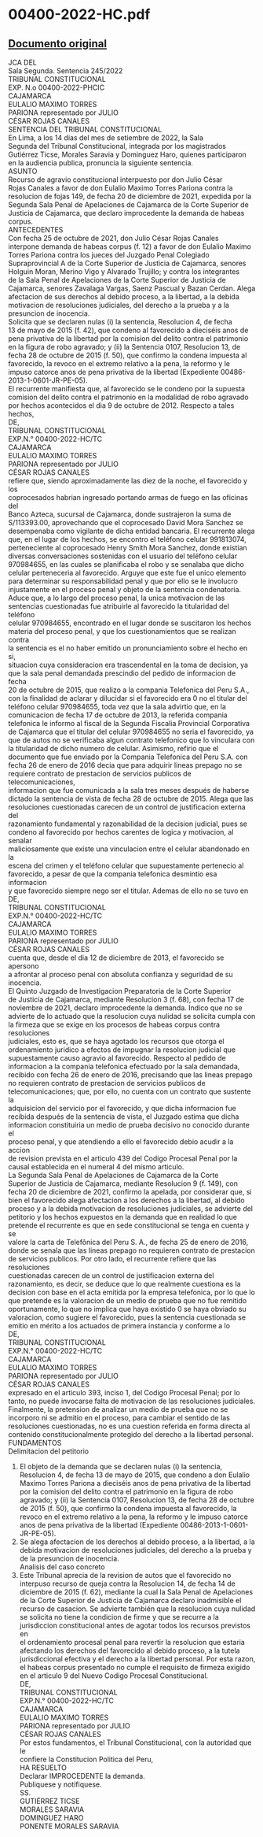 
00400-2022-HC.pdf
=================
  
[Documento original](https://tc.gob.pe/jurisprudencia/2022/00400-2022-HC.pdf)  
---  
JCA DEL  
Sala Segunda. Sentencia 245/2022  
TRIBUNAL CONSTITUCIONAL  
EXP. N.o 00400-2022-PHCIC  
CAJAMARCA  
EULALIO MAXIMO TORRES  
PARIONA representado por JULIO  
CÉSAR ROJAS CANALES  
SENTENCIA DEL TRIBUNAL CONSTITUCIONAL  
En Lima, a los 14 dias del mes de setiembre de 2022, la Sala  
Segunda del Tribunal Constitucional, integrada por los magistrados  
Gutiérrez Ticse, Morales Saravia y Dominguez Haro, quienes participaron  
en la audiencia publica, pronuncia la siguiente sentencia.  
ASUNTO  
Recurso de agravio constitucional interpuesto por don Julio César  
Rojas Canales a favor de don Eulalio Maximo Torres Pariona contra la  
resolucion de fojas 149, de fecha 20 de diciembre de 2021, expedida por la  
Segunda Sala Penal de Apelaciones de Cajamarca de la Corte Superior de  
Justicia de Cajamarca, que declaro improcedente la demanda de habeas  
corpus.  
ANTECEDENTES  
Con fecha 25 de octubre de 2021, don Julio César Rojas Canales  
interpone demanda de habeas corpus (f. 12) a favor de don Eulalio Maximo  
Torres Pariona contra los jueces del Juzgado Penal Colegiado  
Supraprovincial A de la Corte Superior de Justicia de Cajamarca, senores  
Holguin Moran, Merino Vigo y Alvarado Trujillo; y contra los integrantes  
de la Sala Penal de Apelaciones de la Corte Superior de Justicia de  
Cajamarca, senores Zavalaga Vargas, Saenz Pascual y Bazan Cerdan. Alega  
afectacion de sus derechos al debido proceso, a la libertad, a la debida  
motivacion de resoluciones judiciales, del derecho a la prueba y a la  
presuncion de inocencia.  
Solicita que se declaren nulas (i) la sentencia, Resolucion 4, de fecha  
13 de mayo de 2015 (f. 42), que condeno al favorecido a dieciséis anos de  
pena privativa de la libertad por la comision del delito contra el patrimonio  
en la figura de robo agravado; y (ii) la Sentencia 0107, Resolucion 13, de  
fecha 28 de octubre de 2015 (f. 50), que confirmo la condena impuesta al  
favorecido, la revoco en el extremo relativo a la pena, la reformo y le  
impuso catorce anos de pena privativa de la libertad (Expediente 00486-  
2013-1-0601-JR-PE-05).  
El recurrente manifiesta que, al favorecido se le condeno por la supuesta  
comision del delito contra el patrimonio en la modalidad de robo agravado  
por hechos acontecidos el dia 9 de octubre de 2012. Respecto a tales hechos,  
DE,  
TRIBUNAL CONSTITUCIONAL  
EXP.N.° 00400-2022-HC/TC  
CAJAMARCA  
EULALIO MAXIMO TORRES  
PARIONA representado por JULIO  
CÉSAR ROJAS CANALES  
refiere que, siendo aproximadamente las diez de la noche, el favorecido y los  
coprocesados habrian ingresado portando armas de fuego en las oficinas del  
Banco Azteca, sucursal de Cajamarca, donde sustrajeron la suma de  
S/113393.00, aprovechando que el coprocesado David Mora Sanchez se  
desempenaba como vigilante de dicha entidad bancaria. El recurrente alega  
que, en el lugar de los hechos, se encontro el teléfono celular 991813074,  
perteneciente al coprocesado Henry Smith Mora Sanchez, donde existian  
diversas conversaciones sostenidas con el usuario del teléfono celular  
970984655, en las cuales se planificaba el robo y se senalaba que dicho  
celular perteneceria al favorecido. Arguye que este fue el unico elemento  
para determinar su responsabilidad penal y que por ello se le involucro  
injustamente en el proceso penal y objeto de la sentencia condenatoria.  
Aduce que, a lo largo del proceso penal, la unica motivacion de las  
sentencias cuestionadas fue atribuirle al favorecido la titularidad del teléfono  
celular 970984655, encontrado en el lugar donde se suscitaron los hechos  
materia del proceso penal, y que los cuestionamientos que se realizan contra  
la sentencia es el no haber emitido un pronunciamiento sobre el hecho en si,  
situacion cuya consideracion era trascendental en la toma de decision, ya  
que la sala penal demandada prescindio del pedido de informacion de fecha  
20 de octubre de 2015, que realizo a la compania Telefonica del Peru S.A.,  
con la finalidad de aclarar y dilucidar si el favorecido era 0 no el titular del  
teléfono celular 970984655, toda vez que la sala advirtio que, en la  
comunicacion de fecha 17 de octubre de 2013, la referida compania  
telefonica le informo al fiscal de la Segunda Fiscalia Provincial Corporativa  
de Cajamarca que el titular del celular 970984655 no seria el favorecido, ya  
que de autos no se verificaba algun contrato telefonico que lo vinculara con  
la titularidad de dicho numero de celular. Asimismo, refirio que el  
documento que fue enviado por la Compania Telefonica del Peru S.A. con  
fecha 26 de enero de 2016 decia que para adquirir lineas prepago no se  
requiere contrato de prestacion de servicios publicos de telecomunicaciones,  
informacion que fue comunicada a la sala tres meses después de haberse  
dictado la sentencia de vista de fecha 28 de octubre de 2015. Alega que las  
resoluciones cuestionadas carecen de un control de justificacion externa del  
razonamiento fundamental y razonabilidad de la decision judicial, pues se  
condeno al favorecido por hechos carentes de logica y motivacion, al senalar  
maliciosamente que existe una vinculacion entre el celular abandonado en la  
escena del crimen y el teléfono celular que supuestamente pertenecio al  
favorecido, a pesar de que la compania telefonica desmintio esa informacion  
y que favorecido siempre nego ser el titular. Ademas de ello no se tuvo en  
DE,  
TRIBUNAL CONSTITUCIONAL  
EXP.N.° 00400-2022-HC/TC  
CAJAMARCA  
EULALIO MAXIMO TORRES  
PARIONA representado por JULIO  
CÉSAR ROJAS CANALES  
cuenta que, desde el dia 12 de diciembre de 2013, el favorecido se apersono  
a afrontar al proceso penal con absoluta confianza y seguridad de su  
inocencia.  
El Quinto Juzgado de Investigacion Preparatoria de la Corte Superior  
de Justicia de Cajamarca, mediante Resolucion 3 (f. 68), con fecha 17 de  
noviembre de 2021, declaro improcedente la demanda. Indico que no se  
advierte de lo actuado que la resolucion cuya nulidad se solicita cumpla con  
la firmeza que se exige en los procesos de habeas corpus contra resoluciones  
judiciales, esto es, que se haya agotado los recursos que otorga el  
ordenamiento juridico a efectos de impugnar la resolucion judicial que  
supuestamente causo agravio al favorecido. Respecto al pedido de  
informacion a la compania telefonica efectuado por la sala demandada,  
recibido con fecha 26 de enero de 2016, precisando que las lineas prepago  
no requieren contrato de prestacion de servicios publicos de  
telecomunicaciones; que, por ello, no cuenta con un contrato que sustente la  
adquisicion del servicio por el favorecido, y que dicha informacion fue  
recibida después de la sentencia de vista, el Juzgado estima que dicha  
informacion constituiria un medio de prueba decisivo no conocido durante el  
proceso penal, y que atendiendo a ello el favorecido debio acudir a la accion  
de revision prevista en el articulo 439 del Codigo Procesal Penal por la  
causal establecida en el numeral 4 del mismo articulo.  
La Segunda Sala Penal de Apelaciones de Cajamarca de la Corte  
Superior de Justicia de Cajamarca, mediante Resolucion 9 (f. 149), con  
fecha 20 de diciembre de 2021, confirmo la apelada, por considerar que, si  
bien el favorecido alega afectacion a los derechos a la libertad, al debido  
proceso y a la debida motivacion de resoluciones judiciales, se advierte del  
petitorio y los hechos expuestos en la demanda que en realidad lo que  
pretende el recurrente es que en sede constitucional se tenga en cuenta y se  
valore la carta de Telefônica del Peru S. A., de fecha 25 de enero de 2016,  
donde se senala que las lineas prepago no requieren contrato de prestacion  
de servicios publicos. Por otro lado, el recurrente refiere que las resoluciones  
cuestionadas carecen de un control de justificacion externa del  
razonamiento, es decir, se deduce que lo que realmente cuestiona es la  
decision con base en el acta emitida por la empresa telefonica, por lo que lo  
que pretende es la valoracion de un medio de prueba que no fue remitido  
oportunamente, lo que no implica que haya existido 0 se haya obviado su  
valoracion, como sugiere el favorecido, pues la sentencia cuestionada se  
emitio en mérito a los actuados de primera instancia y conforme a lo  
DE,  
TRIBUNAL CONSTITUCIONAL  
EXP.N.° 00400-2022-HC/TC  
CAJAMARCA  
EULALIO MAXIMO TORRES  
PARIONA representado por JULIO  
CÉSAR ROJAS CANALES  
expresado en el articulo 393, inciso 1, del Codigo Procesal Penal; por lo  
tanto, no puede invocarse falta de motivacion de las resoluciones judiciales.  
Finalmente, la pretension de analizar un medio de prueba que no se  
incorporo ni se admitio en el proceso, para cambiar el sentido de las  
resoluciones cuestionadas, no es una cuestion referida en forma directa al  
contenido constitucionalmente protegido del derecho a la libertad personal.  
FUNDAMENTOS  
Delimitacion del petitorio  
1. El objeto de la demanda que se declaren nulas (i) la sentencia,  
Resolucion 4, de fecha 13 de mayo de 2015, que condeno a don Eulalio  
Maximo Torres Pariona a dieciséis anos de pena privativa de la libertad  
por la comision del delito contra el patrimonio en la figura de robo  
agravado; y (ii) la Sentencia 0107, Resolucion 13, de fecha 28 de octubre  
de 2015 (f. 50), que confirmo la condena impuesta al favorecido, la  
revoco en el extremo relativo a la pena, la reformo y le impuso catorce  
anos de pena privativa de la libertad (Expediente 00486-2013-1-0601-  
JR-PE-05).  
2. Se alega afectacion de los derechos al debido proceso, a la libertad, a la  
debida motivacion de resoluciones judiciales, del derecho a la prueba y  
de la presuncion de inocencia.  
Analisis del caso concreto  
3. Este Tribunal aprecia de la revision de autos que el favorecido no  
interpuso recurso de queja contra la Resolucion 14, de fecha 14 de  
diciembre de 2015 (f. 62), mediante la cual la Sala Penal de Apelaciones  
de la Corte Superior de Justicia de Cajamarca declaro inadmisible el  
recurso de casacion. Se advierte también que la resolucion cuya nulidad  
se solicita no tiene la condicion de firme y que se recurre a la  
jurisdiccion constitucional antes de agotar todos los recursos previstos en  
el ordenamiento procesal penal para revertir la resolucion que estaria  
afectando los derechos del favorecido al debido proceso, a la tutela  
jurisdiccional efectiva y el derecho a la libertad personal. Por esta razon,  
el habeas corpus presentado no cumple el requisito de firmeza exigido  
en el articulo 9 del Nuevo Codigo Procesal Constitucional.  
DE,  
TRIBUNAL CONSTITUCIONAL  
EXP.N.° 00400-2022-HC/TC  
CAJAMARCA  
EULALIO MAXIMO TORRES  
PARIONA representado por JULIO  
CÉSAR ROJAS CANALES  
Por estos fundamentos, el Tribunal Constitucional, con la autoridad que le  
confiere la Constitucion Politica del Peru,  
HA RESUELTO  
Declarar IMPROCEDENTE la demanda.  
Publiquese y notifiquese.  
SS.  
GUTIÉRREZ TICSE  
MORALES SARAVIA  
DOMINGUEZ HARO  
PONENTE MORALES SARAVIA